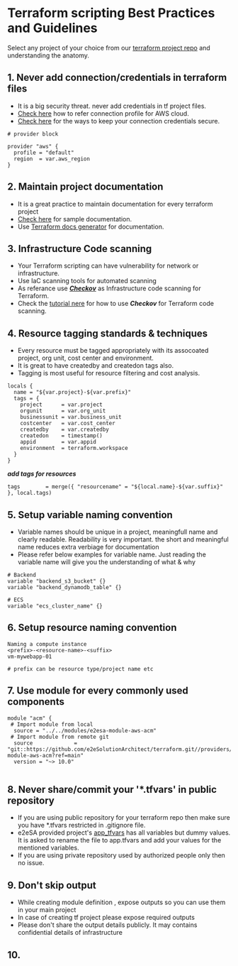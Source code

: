 
# Terraform scripting Best Practices and Guidelines

Select any project of your choice from our [terraform project repo](https://github.com/e2eSolutionArchitect/terraform/tree/main/providers/) and understanding the anatomy.

## 1. Never add connection/credentials in terraform files
- It is a big security threat. never add credentials in tf project files. 
- [Check here](https://github.com/e2eSolutionArchitect/terraform/blob/main/providers/aws/projects/template-e2esa-aws/versions.tf) how to refer connection profile for AWS cloud.
- [Check here]() for the ways to keep your connection credentials secure.

```
# provider block

provider "aws" {
  profile = "default"
  region  = var.aws_region
}
```

## 2. Maintain project documentation

- It is a great practice to maintain documentation for every terraform project
- [Check here](https://github.com/e2eSolutionArchitect/terraform/tree/main/providers/aws/projects/template-e2esa-aws#readme) for sample documentation.
- Use [Terraform docs generator](https://github.com/e2eSolutionArchitect/terraform/blob/main/docs/terraform-docs-generator.md) for documentation.

## 3. Infrastructure Code scanning 

- Your Terraform scripting can have vulnerability for network or infrastructure.
- Use IaC scanning tools for automated scanning
- As referance use [***Checkov***](https://github.com/e2eSolutionArchitect/terraform/tree/main/checknov) as Infrastructure code scanning for Terraform.
- Check the [tutorial nere](https://www.youtube.com/watch?v=bAkwvmZ7OGA) for how to use ***Checkov*** for Terraform code scanning.

## 4. Resource tagging standards & techniques
- Every resource must be tagged appropriately with its assocoated project, org unit, cost center and environment. 
- It is great to have createdby and createdon tags also. 
- Tagging is most useful for resource filtering and cost analysis. 

```
locals {
  name = "${var.project}-${var.prefix}"
  tags = {
    project      = var.project
    orgunit      = var.org_unit
    businessunit = var.business_unit
    costcenter   = var.cost_center
    createdby    = var.createdby
    createdon    = timestamp()
    appid        = var.appid
    environment  = terraform.workspace
  }
}

```
***add tags for resources***
```
tags        = merge({ "resourcename" = "${local.name}-${var.suffix}" }, local.tags)
```

## 5. Setup variable naming convention
- Variable names should be unique in a project, meaningfull name and clearly readable. Readability is very important. the short and meaningful name reduces extra verbiage for documentation
- Please refer below examples for variable name. Just reading the variable name will give you the understanding of what & why
 
```
# Backend
variable "backend_s3_bucket" {}
variable "backend_dynamodb_table" {}

# ECS
variable "ecs_cluster_name" {}
```

## 6. Setup resource naming convention

```
Naming a compute instance
<prefix>-<resource-name>-<suffix>
vm-mywebapp-01

# prefix can be resource type/project name etc
```

## 7. Use module for every commonly used components

```
module "acm" {
 # Import module from local
  source = "../../modules/e2esa-module-aws-acm"
 # Import module from remote git
  source             = "git::https://github.com/e2eSolutionArchitect/terraform.git//providers/aws/modules/e2esa-module-aws-acm?ref=main"
  version = "~> 10.0"
  
```

## 8. Never share/commit your '*.tfvars' in public repository 

- If you are using public repository for your terraform repo then make sure you have *.tfvars restricted in .gitignore file. 
- e2eSA provided project's [app_tfvars](https://github.com/e2eSolutionArchitect/terraform/blob/main/providers/aws/projects/e2esa-aws-acm/app_tfvars) has all variables but dummy values. It is asked to rename the file to app.tfvars and add your values for the mentioned variables. 
- If you are using  private repository used by authorized people only then no issue. 

## 9. Don't skip output

- While creating module definition , expose outputs so you can use them in your main project
- In case of creating tf project please expose required outputs
- Please don't share the output details publicly. It may contains confidential details of infrastructure


## 10. 
